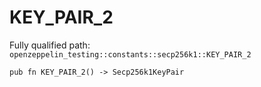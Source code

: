 # KEY_PAIR_2

Fully qualified path: `openzeppelin_testing::constants::secp256k1::KEY_PAIR_2`

<pre><code class="language-rust">pub fn KEY_PAIR_2() -&gt; Secp256k1KeyPair</code></pre>

